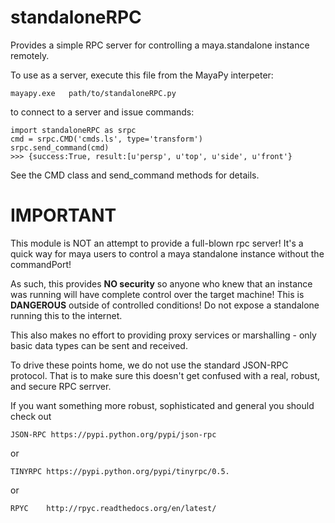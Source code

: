 standaloneRPC
=============

Provides a simple RPC server for controlling a maya.standalone instance remotely.

To use as a server, execute this file from the MayaPy interpeter:

    mayapy.exe   path/to/standaloneRPC.py

to connect to a server and issue commands:

    import standaloneRPC as srpc
    cmd = srpc.CMD('cmds.ls', type='transform')
    srpc.send_command(cmd)
    >>> {success:True, result:[u'persp', u'top', u'side', u'front'}

See the CMD class and send_command methods for details.


IMPORTANT
=========

This module is NOT an attempt to provide a full-blown rpc server!  It's a quick way 
for maya users to control a maya standalone instance without the commandPort!

As such, this provides **NO security** so anyone who knew that an instance was
running will have complete control over the target machine! This is **DANGEROUS** 
outside of controlled conditions! Do not expose a standalone running this to
the internet.

This also makes no effort to providing proxy services or marshalling - only basic data 
types can be sent and received. 

To drive these points home, we do not use the standard JSON-RPC protocol. That is to make sure
this doesn't get confused with a real, robust, and secure  RPC serrver.

If you want something more robust, sophisticated and general you should check out 

    JSON-RPC https://pypi.python.org/pypi/json-rpc 
or

    TINYRPC https://pypi.python.org/pypi/tinyrpc/0.5.

or 

    RPYC    http://rpyc.readthedocs.org/en/latest/
